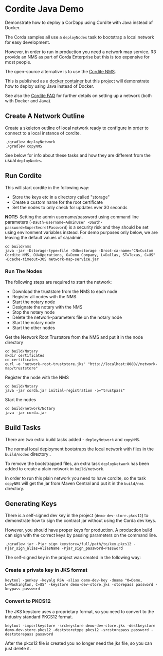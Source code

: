 # Cordite Java Demo

Demonstrate how to deploy a CorDapp using Cordite with Java instead of Docker.

The Corda samples all use a `deployNodes` task to bootstrap a local network for easy development.

However, in order to run in production you need a network map service. 
R3 provide an NMS as part of Corda Enterprise but this is too expensive for most people.

The open-source alternative is to use the [Cordite NMS](https://gitlab.com/cordite/network-map-service).

This is published as a [docker container](https://hub.docker.com/r/cordite/network-map) but this project will demonstrate how to deploy using Java instead of Docker.

See also the [Cordite FAQ](https://gitlab.com/cordite/network-map-service/-/blob/master/FAQ.md#1-show-me-how-to-set-up-a-simple-network) for further details on setting up a network (both with Docker and Java).

## Create A Network Outline

Create a skeleton outline of local network ready to configure in order to connect to a local instance of cordite.

    ./gradlew deployNetwork
    ./gradlew copyNMS

See below for info about these tasks and how they are different from the usual `deployNodes`.

## Run Cordite

This will start cordite in the following way:

- Store the keys etc in a directory called "storage"
- Create a custom name for the root certificate
- Set the nodes to only check for updates ever 30 seconds

**NOTE:** Setting the admin username/password using command line parameters (`-Dauth-username=AdminUser -Dauth-password=SuperSecretPassword`) is a security risk and they should be set using environment variables instead. For demo purposes only below, we are leaving the default values of sa/admin.

    cd build/nms
    java -jar -Dstorage-type=file -Ddb=storage -Droot-ca-name="CN=Custom Cordite NMS, OU=Operations, O=Demo Company, L=Dallas, ST=Texas, C=US" -Dcache-timeout=30S network-map-service.jar

### Run The Nodes

The following steps are required to start the network:

* Download the truststore from the NMS to each node
* Register all nodes with the NMS
* Start the notary node
* Designate the notary with the NMS
* Stop the notary node
* Delete the network-parameters file on the notary node
* Start the notary node
* Start the other nodes

Get the Network Root Truststore from the NMS and put it in the node directory
    
    cd build/Notary
    mkdir certificates
    cd certificates
    curl -o "network-root-truststore.jks" "http://localhost:8080//network-map/truststore" 

Register the node with the NMS

    cd build/Notary
    java -jar corda.jar initial-registration -p="trustpass"

Start the nodes

    cd build/network/Notary
    java -jar corda.jar

## Build Tasks

There are two extra build tasks added - `deployNetwork` and `copyNMS`.

The normal local deployment bootstraps the local network with files in the `build/nodes` directory .

To remove the bootstrapped files, an extra task `deployNetwork` has been added to create a plain network in `build/network`.

In order to run this plain network you need to have cordite, so the task `copyNMS` will get the jar from Maven Central and put it in the `build/nms` directory.

## Generating Keys

There is a self-signed dev key in the project (`demo-dev-store.pkcs12`) to demonstrate how to sign the contract jar without using the Corda dev keys.

However, you should have proper keys for production.
A production build can sign with the correct keys by passing parameters on the command line.

    ./gradlew jar -Pjar_sign_keystore=/full/path/to/key.pkcs12 -Pjar_sign_alias=AliasName -Pjar_sign_password=Password

The self-signed key in the project was created in the following way:

### Create a private key in JKS format

    keytool -genkey -keyalg RSA -alias demo-dev-key -dname "O=Demo, L=Washington, C=US" -keystore demo-dev-store.jks -storepass password -keypass password

### Convert to PKCS12

The JKS keystore uses a proprietary format, so you need to convert to the industry standard PKCS12 format.

    keytool -importkeystore -srckeystore demo-dev-store.jks -destkeystore demo-dev-store.pkcs12 -deststoretype pkcs12 -srcstorepass password -deststorepass password

After the pkcs12 file is created you no longer need the jks file, so you can just delete it.
